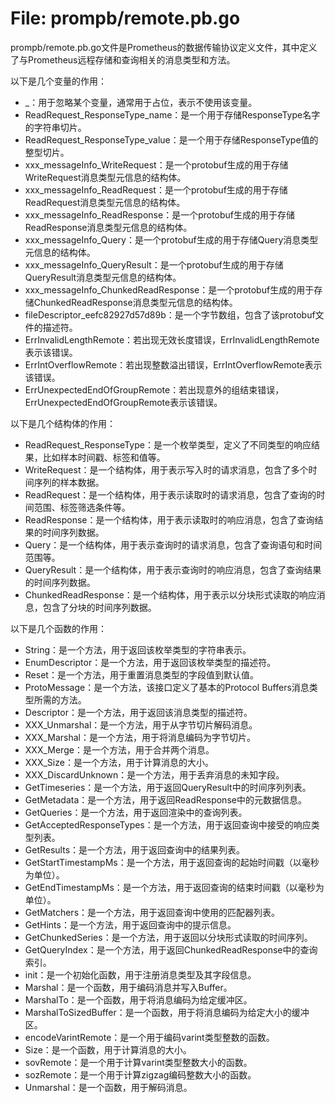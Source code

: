 # File: prompb/remote.pb.go

prompb/remote.pb.go文件是Prometheus的数据传输协议定义文件，其中定义了与Prometheus远程存储和查询相关的消息类型和方法。

以下是几个变量的作用：

- _：用于忽略某个变量，通常用于占位，表示不使用该变量。
- ReadRequest_ResponseType_name：是一个用于存储ResponseType名字的字符串切片。
- ReadRequest_ResponseType_value：是一个用于存储ResponseType值的整型切片。
- xxx_messageInfo_WriteRequest：是一个protobuf生成的用于存储WriteRequest消息类型元信息的结构体。
- xxx_messageInfo_ReadRequest：是一个protobuf生成的用于存储ReadRequest消息类型元信息的结构体。
- xxx_messageInfo_ReadResponse：是一个protobuf生成的用于存储ReadResponse消息类型元信息的结构体。
- xxx_messageInfo_Query：是一个protobuf生成的用于存储Query消息类型元信息的结构体。
- xxx_messageInfo_QueryResult：是一个protobuf生成的用于存储QueryResult消息类型元信息的结构体。
- xxx_messageInfo_ChunkedReadResponse：是一个protobuf生成的用于存储ChunkedReadResponse消息类型元信息的结构体。
- fileDescriptor_eefc82927d57d89b：是一个字节数组，包含了该protobuf文件的描述符。
- ErrInvalidLengthRemote：若出现无效长度错误，ErrInvalidLengthRemote表示该错误。
- ErrIntOverflowRemote：若出现整数溢出错误，ErrIntOverflowRemote表示该错误。
- ErrUnexpectedEndOfGroupRemote：若出现意外的组结束错误，ErrUnexpectedEndOfGroupRemote表示该错误。

以下是几个结构体的作用：

- ReadRequest_ResponseType：是一个枚举类型，定义了不同类型的响应结果，比如样本时间戳、标签和值等。
- WriteRequest：是一个结构体，用于表示写入时的请求消息，包含了多个时间序列的样本数据。
- ReadRequest：是一个结构体，用于表示读取时的请求消息，包含了查询的时间范围、标签筛选条件等。
- ReadResponse：是一个结构体，用于表示读取时的响应消息，包含了查询结果的时间序列数据。
- Query：是一个结构体，用于表示查询时的请求消息，包含了查询语句和时间范围等。
- QueryResult：是一个结构体，用于表示查询时的响应消息，包含了查询结果的时间序列数据。
- ChunkedReadResponse：是一个结构体，用于表示以分块形式读取的响应消息，包含了分块的时间序列数据。

以下是几个函数的作用：

- String：是一个方法，用于返回该枚举类型的字符串表示。
- EnumDescriptor：是一个方法，用于返回该枚举类型的描述符。
- Reset：是一个方法，用于重置消息类型的字段值到默认值。
- ProtoMessage：是一个方法，该接口定义了基本的Protocol Buffers消息类型所需的方法。
- Descriptor：是一个方法，用于返回该消息类型的描述符。
- XXX_Unmarshal：是一个方法，用于从字节切片解码消息。
- XXX_Marshal：是一个方法，用于将消息编码为字节切片。
- XXX_Merge：是一个方法，用于合并两个消息。
- XXX_Size：是一个方法，用于计算消息的大小。
- XXX_DiscardUnknown：是一个方法，用于丢弃消息的未知字段。
- GetTimeseries：是一个方法，用于返回QueryResult中的时间序列列表。
- GetMetadata：是一个方法，用于返回ReadResponse中的元数据信息。
- GetQueries：是一个方法，用于返回渲染中的查询列表。
- GetAcceptedResponseTypes：是一个方法，用于返回查询中接受的响应类型列表。
- GetResults：是一个方法，用于返回查询中的结果列表。
- GetStartTimestampMs：是一个方法，用于返回查询的起始时间戳（以毫秒为单位）。
- GetEndTimestampMs：是一个方法，用于返回查询的结束时间戳（以毫秒为单位）。
- GetMatchers：是一个方法，用于返回查询中使用的匹配器列表。
- GetHints：是一个方法，用于返回查询中的提示信息。
- GetChunkedSeries：是一个方法，用于返回以分块形式读取的时间序列。
- GetQueryIndex：是一个方法，用于返回ChunkedReadResponse中的查询索引。
- init：是一个初始化函数，用于注册消息类型及其字段信息。
- Marshal：是一个函数，用于编码消息并写入Buffer。
- MarshalTo：是一个函数，用于将消息编码为给定缓冲区。
- MarshalToSizedBuffer：是一个函数，用于将消息编码为给定大小的缓冲区。
- encodeVarintRemote：是一个用于编码varint类型整数的函数。
- Size：是一个函数，用于计算消息的大小。
- sovRemote：是一个用于计算varint类型整数大小的函数。
- sozRemote：是一个用于计算zigzag编码整数大小的函数。
- Unmarshal：是一个函数，用于解码消息。

